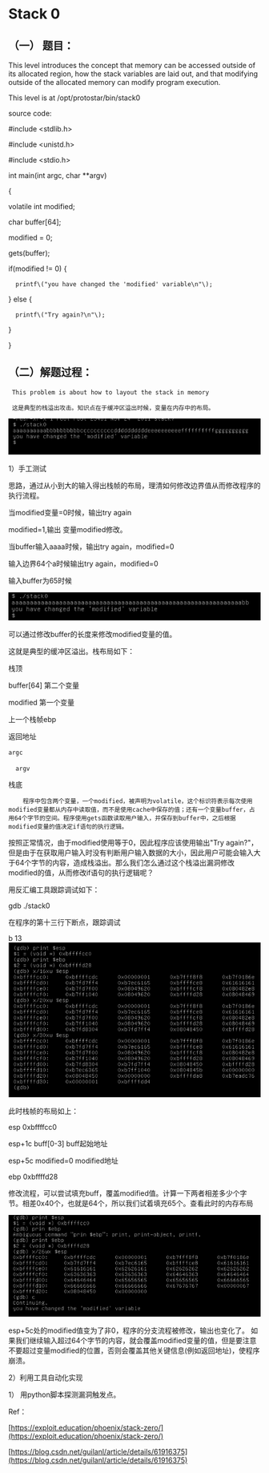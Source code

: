 # Stack 0

## （一） 题目：

This level introduces the concept that memory can be accessed outside of its allocated region, how the stack variables are laid    out, and that modifying outside of the allocated memory can modify program execution.

This level is at /opt/protostar/bin/stack0

source code:

\#include &lt;stdlib.h&gt;

\#include &lt;unistd.h&gt;

\#include &lt;stdio.h&gt;

int main\(int argc, char \*\*argv\)

{

volatile int modified;

char buffer\[64\];

modified = 0;

gets\(buffer\);

if\(modified != 0\) {

```
  printf\("you have changed the 'modified' variable\n"\);
```

} else {

```
  printf\("Try again?\n"\);
```

}

}

## （二）解题过程：

```
 This problem is about how to layout the stack in memory
```

```
 这是典型的栈溢出攻击。知识点在于缓冲区溢出时候，变量在内存中的布局。
```

![](/png/01.png)

1）手工测试

思路，通过从小到大的输入得出栈帧的布局，理清如何修改边界值从而修改程序的执行流程。

当modified变量=0时候，输出try again

modified=1,输出 变量modified修改。

当buffer输入aaaa时候，输出try again，modified=0

输入边界64个a时候输出try again，modified=0

输入buffer为65时候

![](/png/02.png)

可以通过修改buffer的长度来修改modified变量的值。

这就是典型的缓冲区溢出。栈布局如下：

栈顶

buffer\[64\] 第二个变量

modified    第一个变量

上一个栈帧ebp

返回地址

```
argc

  argv
```

栈底

```
    程序中包含两个变量，一个modified，被声明为volatile，这个标识符表示每次使用modified变量都从内存中读取值，而不是使用cache中保存的值；还有一个变量buffer，占用64个字节的空间。程序使用gets函数读取用户输入，并保存到buffer中，之后根据modified变量的值决定if语句的执行逻辑。
```

按照正常情况，由于modified使用等于0，因此程序应该使用输出"Try again?"，但是由于在获取用户输入时没有判断用户输入数据的大小，因此用户可能会输入大于64个字节的内容，造成栈溢出。那么我们怎么通过这个栈溢出漏洞修改modified的值，从而修改if语句的执行逻辑呢？

用反汇编工具跟踪调试如下：

gdb ./stack0

在程序的第十三行下断点，跟踪调试

b 13![](/png/03.png)

此时栈帧的布局如上：

esp 0xbffffcc0

esp+1c buff\[0-3\]  buff起始地址

esp+5c modified=0  modified地址

ebp   0xbffffd28

修改流程，可以尝试填充buff，覆盖modified值。计算一下两者相差多少个字节。相差0x40个，也就是64个，所以我们试着填充65个。查看此时的内存布局

![](/png/04.png)

esp+5c处的modified值变为了非0，程序的分支流程被修改，输出也变化了。 如果我们继续输入超过64个字节的内容，就会覆盖modified变量的值，但是要注意不要超过变量modified的位置，否则会覆盖其他关键信息\(例如返回地址\)，使程序崩溃。

2）利用工具自动化实现

1） 用python脚本探测漏洞触发点。

Ref：

[https://exploit.education/phoenix/stack-zero/](https://exploit.education/phoenix/stack-zero/)

[https://blog.csdn.net/guilanl/article/details/61916375](https://blog.csdn.net/guilanl/article/details/61916375)

